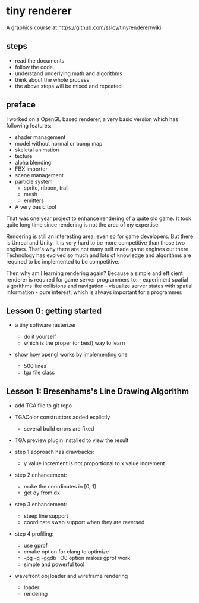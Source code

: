 # tiny renderer

A graphics course at https://github.com/ssloy/tinyrenderer/wiki

## steps

- read the documents 
- follow the code
- understand underlying math and algorithms 
- think about the whole process 
- the above steps will be mixed and repeated

## preface

I worked on a OpenGL based renderer, a very basic version which has following features: 
- shader management
- model without normal or bump map
- skeletal animation
- texture 
- alpha blending 
- FBX importer 
- scene management
- particle system
    - sprite, ribbon, trail
    - mesh 
    - emitters
- A very basic tool 

That was one year project to enhance rendering of a quite old game. 
It took quite long time since rendering is not the area of my expertise. 

Rendering is still an interesting area, even so for game developers. 
But there is Unreal and Unity. It is very hard to be more competitive than those two 
engines. That's why there are not many self made game engines out there. 
Technology has evolved so much and lots of knowledge and algorithms are required
to be implemented to be competitive. 

Then why am I learning rendering again? 
Because a simple and efficient renderer is required for game server programmers to: 
    - experiment spatial algorithms like collisions and navigation 
    - visualize server states with spatial information 
    - pure interest, which is always important for a programmer.

## Lesson 0: getting started

- a tiny software rasterizer
    - do it yourself 
    - which is the proper (or best) way to learn

- show how opengl works by implementing one
    - 500 lines
    - tga file class


## Lesson 1: Bresenhams's Line Drawing Algorithm 

- add TGA file to git repo

- TGAColor constructors added explictly 
    - several build errors are fixed

- TGA preview plugin installed to view the result

- step 1 approach has drawbacks: 
    - y value increment is not proportional to x value increment 

- step 2 enhancement: 
    - make the coordinates in [0, 1]
    - get dy from dx

- step 3 enhancement: 
    - steep line support 
    - coordinate swap support when they are reversed

- step 4 profiling: 
    - use gprof 
    - cmake option for clang to optimize
    - -pg -g -ggdb -O0 option makes gprof work
    - simple and powerful tool

- wavefront obj loader and wireframe rendering 
    - loader 
    - rendering 












